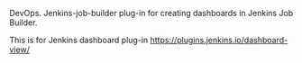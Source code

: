 DevOps. Jenkins-job-builder plug-in for creating dashboards in Jenkins Job Builder.

This is for Jenkins dashboard plug-in https://plugins.jenkins.io/dashboard-view/
